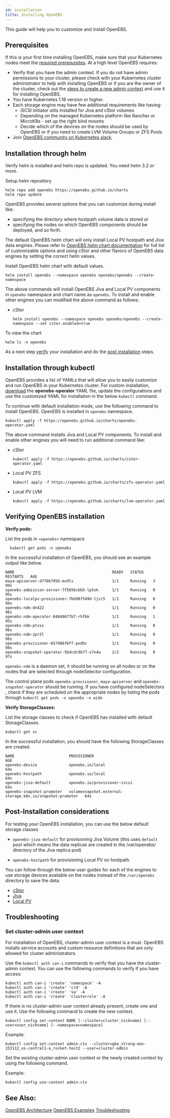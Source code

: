 ```yaml
---
id: installation
title: Installing OpenEBS
---
```


This guide will help you to customize and install OpenEBS. 

## Prerequisites

If this is your first time installing OpenEBS, make sure that your Kubernetes nodes meet the [required prerequisites](/user-guides/prerequisites). At a high level OpenEBS requires:

- Verify that you have the admin context. If you do not have admin permissions to your cluster, please check with your Kubernetes cluster administrator to help with installing OpenEBS or if you are the owner of the cluster, check out the [steps to create a new admin context](#set-cluster-admin-user-context) and use it for installing OpenEBS.
- You have Kubernetes 1.18 version or higher.
- Each storage engine may have few additional requirements like having:
  - iSCSI initiator utils installed for Jiva and cStor volumes
  - Depending on the managed Kubernetes platform like Rancher or MicroK8s - set up the right bind mounts
  - Decide which of the devices on the nodes should be used by OpenEBS or if you need to create LVM Volume Groups or ZFS Pools
- Join [OpenEBS community on Kubernetes slack](/introduction/commercial).


## Installation through helm

Verify helm is installed and helm repo is updated. You need helm 3.2 or more. 

Setup helm repository
```
helm repo add openebs https://openebs.github.io/charts
helm repo update
```

OpenEBS provides several options that you can customize during install like:
- specifying the directory where hostpath volume data is stored or
- specifying the nodes on which OpenEBS components should be deployed, and so forth. 

The default OpenEBS helm chart will only install Local PV hostpath and Jiva data engines. Please refer to [OpenEBS helm chart documentation](https://github.com/openebs/charts/tree/master/charts/openebs) for full list of customizable options and using cStor and other flavors of OpenEBS data engines by setting the correct helm values. 

Install OpenEBS helm chart with default values. 

```
helm install openebs --namespace openebs openebs/openebs --create-namespace
```
The above commands will install OpenEBS Jiva and Local PV components in `openebs` namespace and chart name as `openebs`. To install and enable other engines you can modified the above command as follows:

- cStor 
  ```
  helm install openebs --namespace openebs openebs/openebs --create-namespace --set cstor.enabled=true
  ```

To view the chart
```
helm ls -n openebs
```

As a next step [verify](#verifying-openebs-installation) your installation and do the [post installation](#post-installation-considerations) steps.


## Installation through kubectl 

OpenEBS provides a list of YAMLs that will allow you to easily customize and run OpenEBS in your Kubernetes cluster. For custom installation, [download](https://openebs.github.io/charts/openebs-operator.yaml) the **openebs-operator** YAML file, update the configurations and use the customized YAML for installation in the below `kubectl` command.

To continue with default installation mode, use the following command to install OpenEBS. OpenEBS is installed in `openebs` namespace. 

```
kubectl apply -f https://openebs.github.io/charts/openebs-operator.yaml
```

The above command installs Jiva and Local PV components. To install and enable other engines you will need to run additional command like:
- cStor 
  ```
  kubectl apply -f https://openebs.github.io/charts/cstor-operator.yaml
  ```
- Local PV ZFS
  ```
  kubectl apply -f https://openebs.github.io/charts/zfs-operator.yaml
  ```
- Local PV LVM
  ```
  kubectl apply -f https://openebs.github.io/charts/lvm-operator.yaml
  ```


## Verifying OpenEBS installation


**Verify pods:**

List the pods in `<openebs>` namespace 

```
  kubectl get pods -n openebs
```

In the successful installation of OpenEBS, you should see an example output like below.

```shell hideCopy
NAME                                           READY   STATUS    RESTARTS   AGE
maya-apiserver-d77867956-mv9ls                 1/1     Running   3          99s
openebs-admission-server-7f565bcbb5-lp5sk      1/1     Running   0          95s
openebs-localpv-provisioner-7bb98f549d-ljcc5   1/1     Running   0          94s
openebs-ndm-dn422                              1/1     Running   0          96s
openebs-ndm-operator-84849677b7-rhfbk          1/1     Running   1          95s
openebs-ndm-ptxss                              1/1     Running   0          96s
openebs-ndm-zpr2l                              1/1     Running   0          96s
openebs-provisioner-657486f6ff-pxdbc           1/1     Running   0          98s
openebs-snapshot-operator-5bdcdc9b77-v7n4w     2/2     Running   0          97s
```

`openebs-ndm` is a daemon set, it should be running on all nodes or on the nodes that are selected through nodeSelector configuration.

The control plane pods `openebs-provisioner`, `maya-apiserver` and `openebs-snapshot-operator` should be running. If you have configured nodeSelectors , check if they are scheduled on the appropriate nodes by listing the pods through `kubectl get pods -n openebs -o wide`


**Verify StorageClasses:**

List the storage classes to check if OpenEBS has installed with default StorageClasses.  

```
kubectl get sc
```

In the successful installation, you should have the following StorageClasses are created.

```shell hideCopy
NAME                        PROVISIONER                                                AGE
openebs-device              openebs.io/local                                           64s
openebs-hostpath            openebs.io/local                                           64s
openebs-jiva-default        openebs.io/provisioner-iscsi                               64s
openebs-snapshot-promoter   volumesnapshot.external-storage.k8s.io/snapshot-promoter   64s
```

## Post-Installation considerations

For testing your OpenEBS installation, you can use the below default storage classes

- `openebs-jiva-default` for provisioning Jiva Volume (this uses `default` pool which means the data replicas are created in the /var/openebs/ directory of the Jiva replica pod)

- `openebs-hostpath` for provisioning Local PV on hostpath.


You can follow through the below user guides for each of the engines to use storage devices available on the nodes instead of the `/var/openebs` directory to save the data.  
- [cStor](/user-guides/cstor-csi)
- [Jiva](/user-guides/jivaguide)
- [Local PV](/user-guides/localpv-hostpath)

## Troubleshooting

### Set cluster-admin user context

For installation of OpenEBS, cluster-admin user context is a must. OpenEBS installs service accounts and custom resource definitions that are only allowed for cluster administrators. 

Use the `kubectl auth can-i` commands to verify that you have the cluster-admin context. You can use the following commands to verify if you have access: 

```
kubectl auth can-i 'create' 'namespace' -A
kubectl auth can-i 'create' 'crd' -A
kubectl auth can-i 'create' 'sa' -A
kubectl auth can-i 'create' 'clusterrole' -A
```

If there is no cluster-admin user context already present, create one and use it. Use the following command to create the new context.

```
kubectl config set-context NAME [--cluster=cluster_nickname] [--user=user_nickname] [--namespace=namespace]
```

Example:

```
kubectl config set-context admin-ctx --cluster=gke_strong-eon-153112_us-central1-a_rocket-test2 --user=cluster-admin
```

Set the existing cluster-admin user context or the newly created context by using the following command.

Example:

```
kubectl config use-context admin-ctx
```


## See Also:

[OpenEBS Architecture](/concepts/architecture) [OpenEBS Examples](/introduction/usecases) [Troubleshooting](/troubleshooting/troubleshooting)




